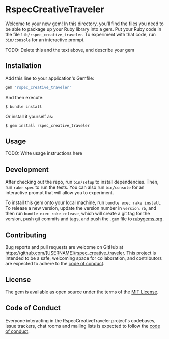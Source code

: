 # RspecCreativeTraveler

Welcome to your new gem! In this directory, you'll find the files you need to be able to package up your Ruby library into a gem. Put your Ruby code in the file `lib/rspec_creative_traveler`. To experiment with that code, run `bin/console` for an interactive prompt.

TODO: Delete this and the text above, and describe your gem

## Installation

Add this line to your application's Gemfile:

```ruby
gem 'rspec_creative_traveler'
```

And then execute:

    $ bundle install

Or install it yourself as:

    $ gem install rspec_creative_traveler

## Usage

TODO: Write usage instructions here

## Development

After checking out the repo, run `bin/setup` to install dependencies. Then, run `rake spec` to run the tests. You can also run `bin/console` for an interactive prompt that will allow you to experiment.

To install this gem onto your local machine, run `bundle exec rake install`. To release a new version, update the version number in `version.rb`, and then run `bundle exec rake release`, which will create a git tag for the version, push git commits and tags, and push the `.gem` file to [rubygems.org](https://rubygems.org).

## Contributing

Bug reports and pull requests are welcome on GitHub at https://github.com/[USERNAME]/rspec_creative_traveler. This project is intended to be a safe, welcoming space for collaboration, and contributors are expected to adhere to the [code of conduct](https://github.com/[USERNAME]/rspec_creative_traveler/blob/master/CODE_OF_CONDUCT.md).


## License

The gem is available as open source under the terms of the [MIT License](https://opensource.org/licenses/MIT).

## Code of Conduct

Everyone interacting in the RspecCreativeTraveler project's codebases, issue trackers, chat rooms and mailing lists is expected to follow the [code of conduct](https://github.com/[USERNAME]/rspec_creative_traveler/blob/master/CODE_OF_CONDUCT.md).
